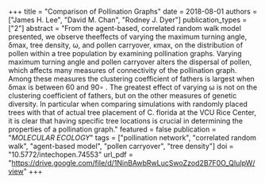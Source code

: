 +++
title = "Comparison of Pollination Graphs"
date = 2018-08-01
authors = ["James H. Lee", "David M. Chan", "Rodney J. Dyer"]
publication_types = ["2"]
abstract = "From the agent-based, correlated random walk model presented, we observe theeffects of varying the maximum turning angle, δmax, tree density, ω, and pollen carryover, κmax, on the distribution of pollen within a tree population by examining pollination graphs. Varying maximum turning angle and pollen carryover alters the dispersal of pollen, which affects many measures of connectivity of the pollination graph. Among these measures the clustering coefficient of fathers is largest when δmax is between 60 and 90∘ . The greatest effect of varying ω is not on the clustering coefficient of fathers, but on the other measures of genetic diversity. In particular when comparing simulations with randomly placed trees with that of actual tree placement of C. florida at the VCU Rice Center, it is clear that having specific tree locations is crucial in determining the properties of a pollination graph."
featured = false
publication = "*MOLECULAR ECOLOGY*"
tags = ["pollination network", "correlated random walk", "agent-based model", "pollen carryover", "tree density"]
doi = "10.5772/intechopen.74553"
url_pdf = "https://drive.google.com/file/d/1NinBAwbRwLucSwoZzod2B7F0O_QIuIpW/view"
+++

